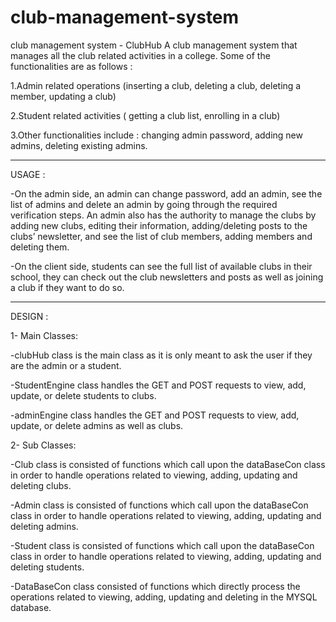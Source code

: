 # club-management-system
club management system - ClubHub
A club management system that manages all the club related activities in a college. Some of the functionalities are as follows :

1.Admin related operations (inserting a club, deleting a club, deleting a member, updating a club)

2.Student related activities ( getting a club list, enrolling in a club)

3.Other functionalities include : changing admin password, adding new admins, deleting existing admins.

--------------------------------------------------------
USAGE :

-On the admin side, an admin can change password, add an admin, see the list of admins and delete an admin by going through the required verification steps. An admin also has the authority to manage the clubs by adding new clubs, editing their information, adding/deleting posts to the clubs’ newsletter, and see the list of club members, adding members and deleting them.

-On the client side, students can see the full list of available clubs in their school, they can check out the club newsletters and posts as well as joining a club if they want to do so.

--------------------------------------------------------
DESIGN :

1- Main Classes:

-clubHub class is the main class as it is only meant to ask the user if they are the admin or a student.

-StudentEngine class handles the GET and POST requests to view, add, update, or delete students to clubs.

-adminEngine class handles the GET and POST requests to view, add, update, or delete admins as well as clubs.

2- Sub Classes:

-Club class is consisted of functions which call upon the dataBaseCon class in order to handle operations related to viewing, adding, updating and deleting clubs.

-Admin class is consisted of functions which call upon the dataBaseCon class in order to handle operations related to viewing, adding, updating and deleting admins.

-Student class is consisted of functions which call upon the dataBaseCon class in order to handle operations related to viewing, adding, updating and deleting students.

-DataBaseCon class consisted of functions which directly process the operations related to viewing, adding, updating and deleting in the MYSQL database.
